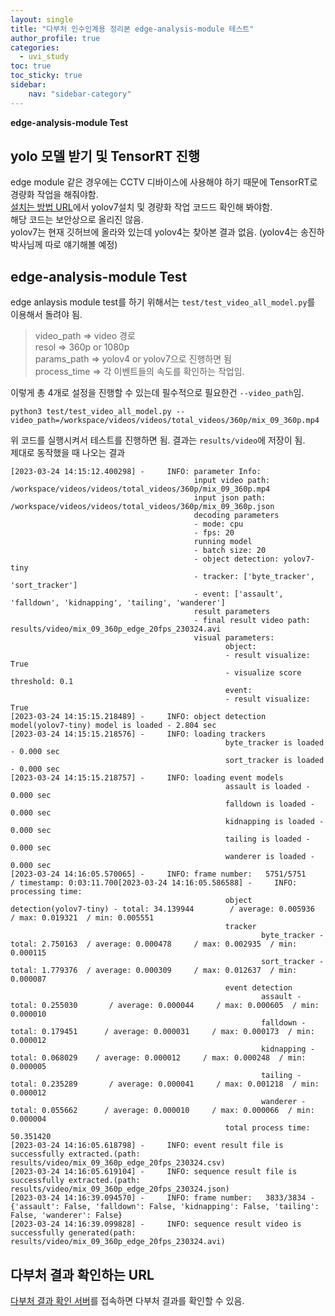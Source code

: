 ```yaml
---
layout: single
title: "다부처 인수인계용 정리본 edge-analysis-module 테스트"
author_profile: true
categories:
  - uvi_study
toc: true
toc_sticky: true
sidebar:
    nav: "sidebar-category"
---
```


**edge-analysis-module Test**

## yolo 모델 받기 및 TensorRT 진행
edge module 같은 경우에는 CCTV 디바이스에 사용해야 하기 때문에 TensorRT로 경량화 작업을 해줘야함.  
[설치는 방법 URL](https://github.com/JinhaSong/edge-analysis-module/blob/master/docs/yolov7-trt.md)에서 yolov7설치 및 경량화 작업 코드드 확인해 봐야함.  
해당 코드는 보안상으로 올리진 않음.  
yolov7는 현재 깃허브에 올라와 있는데 yolov4는 찾아본 결과 없음. (yolov4는 송진하 박사님께 따로 얘기해볼 예정)

## edge-analysis-module Test
edge anlaysis module test를 하기 위해서는 `test/test_video_all_model.py`를 이용해서 돌려야 됨. 
> video_path => video 경로  
> resol => 360p or 1080p  
> params_path => yolov4 or yolov7으로 진행하면 됨  
> process_time => 각 이벤트들의 속도를 확인하는 작업임.  

이렇게 총 4개로 설정을 진행할 수 있는데 필수적으로 필요한건 `--video_path`임.
```
python3 test/test_video_all_model.py --video_path=/workspace/videos/videos/total_videos/360p/mix_09_360p.mp4
```
위 코드를 실행시켜서 테스트를 진행하면 됨. 결과는 `results/video`에 저장이 됨.  
제대로 동작했을 때 나오는 결과  
```
[2023-03-24 14:15:12.400298] -     INFO: parameter Info:
                                         input video path: /workspace/videos/videos/total_videos/360p/mix_09_360p.mp4
                                         input json path: /workspace/videos/videos/total_videos/360p/mix_09_360p.json
                                         decoding parameters
                                         - mode: cpu
                                         - fps: 20
                                         running model
                                         - batch size: 20
                                         - object detection: yolov7-tiny
                                         - tracker: ['byte_tracker', 'sort_tracker']
                                         - event: ['assault', 'falldown', 'kidnapping', 'tailing', 'wanderer']
                                         result parameters
                                         - final result video path: results/video/mix_09_360p_edge_20fps_230324.avi
                                         visual parameters:
                                                object:
                                                - result visualize: True
                                                - visualize score threshold: 0.1
                                                event:
                                                - result visualize: True
[2023-03-24 14:15:15.218489] -     INFO: object detection model(yolov7-tiny) model is loaded - 2.804 sec
[2023-03-24 14:15:15.218576] -     INFO: loading trackers
                                                byte_tracker is loaded - 0.000 sec
                                                sort_tracker is loaded - 0.000 sec
[2023-03-24 14:15:15.218757] -     INFO: loading event models
                                                assault is loaded - 0.000 sec
                                                falldown is loaded - 0.000 sec
                                                kidnapping is loaded - 0.000 sec
                                                tailing is loaded - 0.000 sec
                                                wanderer is loaded - 0.000 sec
[2023-03-24 14:16:05.570065] -     INFO: frame number:   5751/5751      / timestamp: 0:03:11.700[2023-03-24 14:16:05.586588] -     INFO: processing time:
                                                object detection(yolov7-tiny) - total: 34.139944        / average: 0.005936     / max: 0.019321  / min: 0.005551
                                                tracker
                                                        byte_tracker - total: 2.750163  / average: 0.000478     / max: 0.002935  / min: 0.000115
                                                        sort_tracker - total: 1.779376  / average: 0.000309     / max: 0.012637  / min: 0.000087
                                                event detection
                                                        assault - total: 0.255030       / average: 0.000044     / max: 0.000605  / min: 0.000010
                                                        falldown - total: 0.179451      / average: 0.000031     / max: 0.000173  / min: 0.000012
                                                        kidnapping - total: 0.068029    / average: 0.000012     / max: 0.000248  / min: 0.000005
                                                        tailing - total: 0.235289       / average: 0.000041     / max: 0.001218  / min: 0.000012
                                                        wanderer - total: 0.055662      / average: 0.000010     / max: 0.000066  / min: 0.000004
                                                total process time: 50.351420
[2023-03-24 14:16:05.618798] -     INFO: event result file is successfully extracted.(path: results/video/mix_09_360p_edge_20fps_230324.csv)
[2023-03-24 14:16:05.619104] -     INFO: sequence result file is successfully extracted.(path: results/video/mix_09_360p_edge_20fps_230324.json)
[2023-03-24 14:16:39.094570] -     INFO: frame number:   3833/3834 - {'assault': False, 'falldown': False, 'kidnapping': False, 'tailing': False, 'wanderer': False}
[2023-03-24 14:16:39.099828] -     INFO: sequence result video is successfully generated(path: results/video/mix_09_360p_edge_20fps_230324.avi)
```

## 다부처 결과 확인하는 URL
[다부처 결과 확인 서버](mlwyberns.sogang.ac.kr:8777)를 접속하면 다부처 결과를 확인할 수 있음.